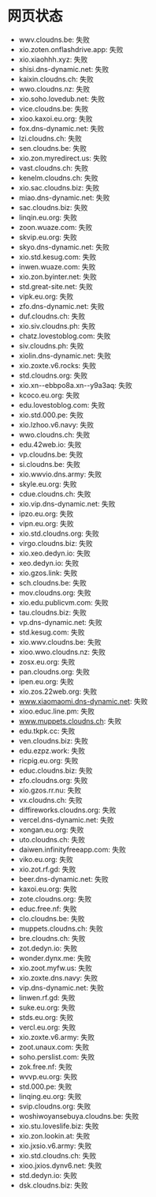 # 网页状态
- wwv.cloudns.be: 失败
- xio.zoten.onflashdrive.app: 失败
- xio.xiaohhh.xyz: 失败
- shisi.dns-dynamic.net: 失败
- kaixin.cloudns.ch: 失败
- wwo.cloudns.nz: 失败
- xio.soho.lovedub.net: 失败
- vice.cloudns.be: 失败
- xioo.kaxoi.eu.org: 失败
- fox.dns-dynamic.net: 失败
- lzi.cloudns.ch: 失败
- sen.cloudns.be: 失败
- xio.zon.myredirect.us: 失败
- vast.cloudns.ch: 失败
- kenelm.cloudns.ch: 失败
- xio.sac.cloudns.biz: 失败
- miao.dns-dynamic.net: 失败
- sac.cloudns.biz: 失败
- linqin.eu.org: 失败
- zoon.wuaze.com: 失败
- skvip.eu.org: 失败
- skyo.dns-dynamic.net: 失败
- xio.std.kesug.com: 失败
- inwen.wuaze.com: 失败
- xio.zon.byinter.net: 失败
- std.great-site.net: 失败
- vipk.eu.org: 失败
- zfo.dns-dynamic.net: 失败
- duf.cloudns.ch: 失败
- xio.siv.cloudns.ph: 失败
- chatz.lovestoblog.com: 失败
- siv.cloudns.ph: 失败
- xiolin.dns-dynamic.net: 失败
- xio.zoxte.v6.rocks: 失败
- std.cloudns.org: 失败
- xio.xn--ebbpo8a.xn--y9a3aq: 失败
- kcoco.eu.org: 失败
- edu.lovestoblog.com: 失败
- xio.std.000.pe: 失败
- xio.lzhoo.v6.navy: 失败
- wwo.cloudns.ch: 失败
- edu.42web.io: 失败
- vp.cloudns.be: 失败
- si.cloudns.be: 失败
- xio.wwvio.dns.army: 失败
- skyle.eu.org: 失败
- cdue.cloudns.ch: 失败
- xio.vip.dns-dynamic.net: 失败
- ipzo.eu.org: 失败
- vipn.eu.org: 失败
- xio.std.cloudns.org: 失败
- virgo.cloudns.biz: 失败
- xio.xeo.dedyn.io: 失败
- xeo.dedyn.io: 失败
- xio.gzos.link: 失败
- sch.cloudns.be: 失败
- mov.cloudns.org: 失败
- xio.edu.publicvm.com: 失败
- tau.cloudns.biz: 失败
- vp.dns-dynamic.net: 失败
- std.kesug.com: 失败
- xio.wwv.cloudns.be: 失败
- xioo.wwo.cloudns.nz: 失败
- zosx.eu.org: 失败
- pan.cloudns.org: 失败
- ipen.eu.org: 失败
- xio.zos.22web.org: 失败
- www.xiaomaomi.dns-dynamic.net: 失败
- xioo.educ.line.pm: 失败
- www.muppets.cloudns.ch: 失败
- edu.tkpk.cc: 失败
- ven.cloudns.biz: 失败
- edu.ezpz.work: 失败
- ricpig.eu.org: 失败
- educ.cloudns.biz: 失败
- zfo.cloudns.org: 失败
- xio.gzos.rr.nu: 失败
- vx.cloudns.ch: 失败
- diffireworks.cloudns.org: 失败
- vercel.dns-dynamic.net: 失败
- xongan.eu.org: 失败
- uto.cloudns.ch: 失败
- daiwen.infinityfreeapp.com: 失败
- viko.eu.org: 失败
- xio.zot.rf.gd: 失败
- beer.dns-dynamic.net: 失败
- kaxoi.eu.org: 失败
- zote.cloudns.org: 失败
- educ.free.nf: 失败
- clo.cloudns.be: 失败
- muppets.cloudns.ch: 失败
- bre.cloudns.ch: 失败
- zot.dedyn.io: 失败
- wonder.dynx.me: 失败
- xio.zoot.myfw.us: 失败
- xio.zoxte.dns.navy: 失败
- vip.dns-dynamic.net: 失败
- linwen.rf.gd: 失败
- suke.eu.org: 失败
- stds.eu.org: 失败
- vercl.eu.org: 失败
- xio.zoxte.v6.army: 失败
- zoot.unaux.com: 失败
- soho.perslist.com: 失败
- zok.free.nf: 失败
- wvvp.eu.org: 失败
- std.000.pe: 失败
- linqing.eu.org: 失败
- svip.cloudns.org: 失败
- woshiwoyansebuya.cloudns.be: 失败
- xio.stu.loveslife.biz: 失败
- xio.zon.lookin.at: 失败
- xio.jxsio.v6.army: 失败
- xio.std.cloudns.ch: 失败
- xioo.jxios.dynv6.net: 失败
- std.dedyn.io: 失败
- dsk.cloudns.biz: 失败
